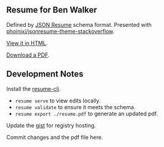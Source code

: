 ## Resume for Ben Walker
Defined by [JSON Resume](https://jsonresume.org/) schema format. Presented with [phoinixi/jsonresume-theme-stackoverflow](https://github.com/phoinixi/jsonresume-theme-stackoverflow).

[View it in HTML](https://registry.jsonresume.org/benwalk).

[Download a PDF](https://github.com/benwalk/resume/raw/master/resume.pdf).


## Development Notes

Install the [resume-cli](https://github.com/jsonresume/resume-cli).
- `resume serve` to view edits locally.
- `resume validate` to ensure it meets the schema.
- `resume export ./resume.pdf` to generate an updated pdf.

Update the [gist](https://gist.github.com/benwalk/287152c8257a6f842e5bb8d789b2e9d0) for registry hosting.

Commit changes and the pdf file here.
